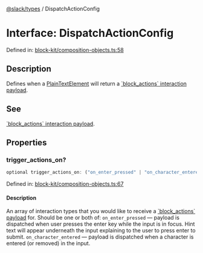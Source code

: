 [@slack/types](../index.md) / DispatchActionConfig

# Interface: DispatchActionConfig

Defined in: [block-kit/composition-objects.ts:58](https://github.com/slackapi/node-slack-sdk/blob/main/packages/types/src/block-kit/composition-objects.ts#L58)

## Description

Defines when a [PlainTextElement](PlainTextElement.md) will return a [\`block\_actions\` interaction payload](https://docs.slack.dev/reference/interaction-payloads/block_actions-payload).

## See

[\`block\_actions\` interaction payload](https://docs.slack.dev/reference/interaction-payloads/block_actions-payload).

## Properties

### trigger\_actions\_on?

```ts
optional trigger_actions_on: ("on_enter_pressed" | "on_character_entered")[];
```

Defined in: [block-kit/composition-objects.ts:67](https://github.com/slackapi/node-slack-sdk/blob/main/packages/types/src/block-kit/composition-objects.ts#L67)

#### Description

An array of interaction types that you would like to receive a
[\`block\_actions\` payload](https://docs.slack.dev/reference/interaction-payloads/block_actions-payload) for. Should be
one or both of:
  `on_enter_pressed` — payload is dispatched when user presses the enter key while the input is in focus. Hint
  text will appear underneath the input explaining to the user to press enter to submit.
  `on_character_entered` — payload is dispatched when a character is entered (or removed) in the input.
